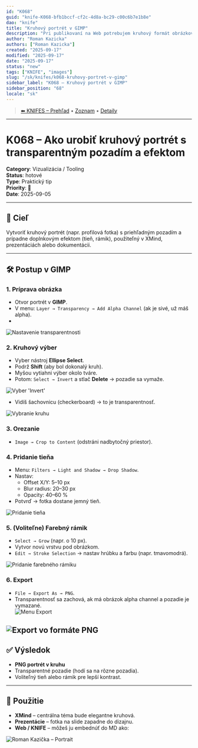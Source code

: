 ```yaml
---
id: "K068"
guid: "knife-K068-bfb1bccf-cf2c-4d8a-bc29-c00c6b7e1b8e"
dao: "knife"
title: "Kruhový portrét v GIMP"
description: "Pri publikovaní na Web potrebujem kruhový formát obrázkov. Najjednoduchšie je použiť GIMP. Práca na 5 minút"
author: "Roman Kazicka"
authors: ["Roman Kazicka"]
created: "2025-09-17"
modified: "2025-09-17"
date: "2025-09-17"
status: "new"
tags: ["KNIFE", "images"]
slug: "/sk/knifes/k068-kruhovy-portret-v-gimp"
sidebar_label: "K068 – Kruhový portrét v GIMP"
sidebar_position: "68"
locale: "sk"
---
```

<!-- body:start -->

<!-- nav:knifes -->
> [⬅ KNIFES – Prehľad](/sk/knifes/knifesOverview.md) • [Zoznam](../KNIFE_Overview_List.md) • [Detaily](../KNIFE_Overview_Details.md)
---

# K068 – Ako urobiť kruhový portrét s transparentným pozadím a efektom

**Category**: Vizualizácia / Tooling  
**Status**: hotové  
**Type**: Praktický tip  
**Priority**: 🎯  
**Date**: 2025-09-05  

---

## 🎯 Cieľ
Vytvoriť kruhový portrét (napr. profilová fotka) s priehľadným pozadím a prípadne doplnkovým efektom (tieň, rámik), použiteľný v XMind, prezentáciách alebo dokumentácii.

---

## 🛠️ Postup v GIMP

### 1. Príprava obrázka
- Otvor portrét v **GIMP**.  
- V menu: `Layer → Transparency → Add Alpha Channel` (ak je sivé, už máš alpha).  
- 
![Nastavenie transparentnosti](./img/02-see-transparency-alpha.png)
### 2. Kruhový výber
- Vyber nástroj **Ellipse Select**.  
- Podrž **Shift** (aby bol dokonalý kruh).  
- Myšou vytiahni výber okolo tváre.  
- Potom: `Select → Invert` a stlač **Delete** → pozadie sa vymaže.  
  
![Vyber 'Invert'](./img/05-select-invert.png)

- Vidíš šachovnicu (checkerboard) → to je transparentnosť.  

![Vybranie kruhu](./img/01-menu-Select-elipse.png)

### 3. Orezanie
- `Image → Crop to Content` (odstráni nadbytočný priestor).  

### 4. Pridanie tieňa
- Menu: `Filters → Light and Shadow → Drop Shadow`.  
- Nastav:  
  - Offset X/Y: 5–10 px  
  - Blur radius: 20–30 px  
  - Opacity: 40–60 %  
- Potvrď → fotka dostane jemný tieň.  

![Pridanie tieňa](./img/03-drop-shadow.png)

### 5. (Voliteľne) Farebný rámik
- `Select → Grow` (napr. o 10 px).  
- Vytvor novú vrstvu pod obrázkom.  
- `Edit → Stroke Selection` → nastav hrúbku a farbu (napr. tmavomodrá).  

![Pridanie farebného rámiku](./img/04-stroke-selection-line.png)

### 6. Export
- `File → Export As → PNG`.  
- Transparentnosť sa zachová, ak má obrázok alpha channel a pozadie je vymazané.  
![Menu Export](./img/06-menu-export.png)

![Export vo formáte PNG](./img/07-export-to-png.png)
---

## ✅ Výsledok
- **PNG portrét v kruhu**  
- Transparentné pozadie (hodí sa na rôzne pozadia).  
- Voliteľný tieň alebo rámik pre lepší kontrast.  

---

## 🧭 Použitie
- **XMind** – centrálna téma bude elegantne kruhová.  
- **Prezentácie** – fotka na slide zapadne do dizajnu.  
- **Web / KNIFE** – môžeš ju embednúť do MD ako:

![Roman Kazička – Portrait](./img/rka-portret-circle-04.png)